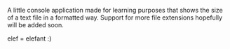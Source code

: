 A little console application made for learning purposes that shows the size of a text file in a formatted way.
Support for more file extensions hopefully will be added soon.

elef = elefant :)
